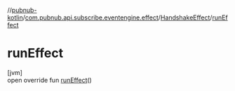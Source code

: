 //[pubnub-kotlin](../../../index.md)/[com.pubnub.api.subscribe.eventengine.effect](../index.md)/[HandshakeEffect](index.md)/[runEffect](run-effect.md)

# runEffect

[jvm]\
open override fun [runEffect](run-effect.md)()

